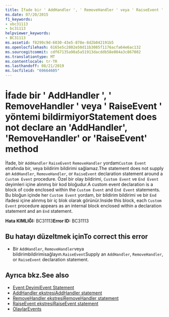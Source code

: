 ```yaml
---
title: İfade bir ' AddHandler ', ' RemoveHandler ' veya ' RaiseEvent ' yöntemi bildirmiyor
ms.date: 07/20/2015
f1_keywords:
- vbc31113
- bc31113
helpviewer_keywords:
- BC31113
ms.assetid: f8299c9d-6030-43e5-878e-8d2b042191b5
ms.openlocfilehash: 6165e5c2802e50d11b3085f1176acfa64e6ac132
ms.sourcegitcommit: cdf67135a98a5a51913dacddb58e004a3c867802
ms.translationtype: MT
ms.contentlocale: tr-TR
ms.lasthandoff: 08/21/2019
ms.locfileid: "69664605"
---
```

# <a name="statement-does-not-declare-an-addhandler-removehandler-or-raiseevent-method"></a><span data-ttu-id="b1c77-102">İfade bir ' AddHandler ', ' RemoveHandler ' veya ' RaiseEvent ' yöntemi bildirmiyor</span><span class="sxs-lookup"><span data-stu-id="b1c77-102">Statement does not declare an 'AddHandler', 'RemoveHandler' or 'RaiseEvent' method</span></span>
<span data-ttu-id="b1c77-103">İfade, bir `AddHandler` `RaiseEvent` `RemoveHandler` yordam`Custom Event` etrafında bir, veya bildirim bildirimi sağlamaz.</span><span class="sxs-lookup"><span data-stu-id="b1c77-103">The statement does not supply an `AddHandler`, `RemoveHandler`, or `RaiseEvent` declaration statement around a `Custom Event` procedure.</span></span> <span data-ttu-id="b1c77-104">Özel bir olay bildirimi, `Custom Event` ve `End Event` deyimleri içine alınmış bir kod bloğudur.</span><span class="sxs-lookup"><span data-stu-id="b1c77-104">A custom event declaration is a block of code enclosed within the `Custom Event` and `End Event` statements.</span></span> <span data-ttu-id="b1c77-105">Bu bloğun içinde her `Custom Event` yordam, bir bildirim bildirimi ve bir `End` ifadesi içine alınmış bir iç blok olarak görünür.</span><span class="sxs-lookup"><span data-stu-id="b1c77-105">Inside this block, each `Custom Event` procedure appears as an internal block enclosed within a declaration statement and an `End` statement.</span></span>  
  
 <span data-ttu-id="b1c77-106">**Hata KIMLIĞI:** BC31113</span><span class="sxs-lookup"><span data-stu-id="b1c77-106">**Error ID:** BC31113</span></span>  
  
## <a name="to-correct-this-error"></a><span data-ttu-id="b1c77-107">Bu hatayı düzeltmek için</span><span class="sxs-lookup"><span data-stu-id="b1c77-107">To correct this error</span></span>  
  
- <span data-ttu-id="b1c77-108">Bir `AddHandler`, `RemoveHandler`veya bildirimbildirimisağlayın.`RaiseEvent`</span><span class="sxs-lookup"><span data-stu-id="b1c77-108">Supply an `AddHandler`, `RemoveHandler`, or `RaiseEvent` declaration statement.</span></span>  
  
## <a name="see-also"></a><span data-ttu-id="b1c77-109">Ayrıca bkz.</span><span class="sxs-lookup"><span data-stu-id="b1c77-109">See also</span></span>

- [<span data-ttu-id="b1c77-110">Event Deyimi</span><span class="sxs-lookup"><span data-stu-id="b1c77-110">Event Statement</span></span>](../../visual-basic/language-reference/statements/event-statement.md)
- [<span data-ttu-id="b1c77-111">AddHandler ekstresi</span><span class="sxs-lookup"><span data-stu-id="b1c77-111">AddHandler statement</span></span>](../language-reference/statements/addhandler-statement.md)
- [<span data-ttu-id="b1c77-112">RemoveHandler ekstresi</span><span class="sxs-lookup"><span data-stu-id="b1c77-112">RemoveHandler statement</span></span>](../language-reference/statements/removehandler-statement.md)
- [<span data-ttu-id="b1c77-113">RaiseEvent ekstresi</span><span class="sxs-lookup"><span data-stu-id="b1c77-113">RaiseEvent statement</span></span>](../language-reference/statements/raiseevent-statement.md)
- [<span data-ttu-id="b1c77-114">Olaylar</span><span class="sxs-lookup"><span data-stu-id="b1c77-114">Events</span></span>](../../visual-basic/programming-guide/language-features/events/index.md)
